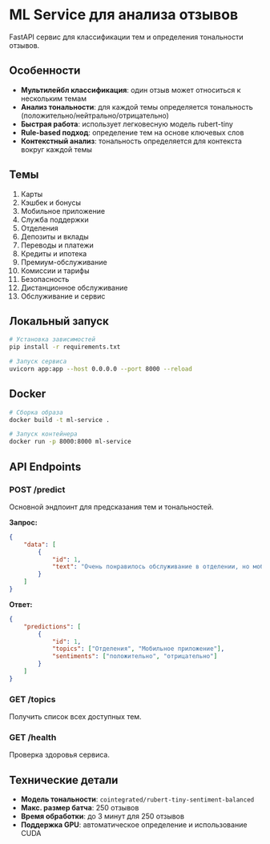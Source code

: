 # ML Service для анализа отзывов

FastAPI сервис для классификации тем и определения тональности отзывов.

## Особенности

- **Мультилейбл классификация**: один отзыв может относиться к нескольким темам
- **Анализ тональности**: для каждой темы определяется тональность (положительно/нейтрально/отрицательно)
- **Быстрая работа**: использует легковесную модель rubert-tiny
- **Rule-based подход**: определение тем на основе ключевых слов
- **Контекстный анализ**: тональность определяется для контекста вокруг каждой темы

## Темы

1. Карты
2. Кэшбек и бонусы
3. Мобильное приложение
4. Служба поддержки
5. Отделения
6. Депозиты и вклады
7. Переводы и платежи
8. Кредиты и ипотека
9. Премиум-обслуживание
10. Комиссии и тарифы
11. Безопасность
12. Дистанционное обслуживание
13. Обслуживание и сервис

## Локальный запуск

```bash
# Установка зависимостей
pip install -r requirements.txt

# Запуск сервиса
uvicorn app:app --host 0.0.0.0 --port 8000 --reload
```

## Docker

```bash
# Сборка образа
docker build -t ml-service .

# Запуск контейнера
docker run -p 8000:8000 ml-service
```

## API Endpoints

### POST /predict

Основной эндпоинт для предсказания тем и тональностей.

**Запрос:**
```json
{
    "data": [
        {
            "id": 1,
            "text": "Очень понравилось обслуживание в отделении, но мобильное приложение часто зависает."
        }
    ]
}
```

**Ответ:**
```json
{
    "predictions": [
        {
            "id": 1,
            "topics": ["Отделения", "Мобильное приложение"],
            "sentiments": ["положительно", "отрицательно"]
        }
    ]
}
```

### GET /topics

Получить список всех доступных тем.

### GET /health

Проверка здоровья сервиса.

## Технические детали

- **Модель тональности**: `cointegrated/rubert-tiny-sentiment-balanced`
- **Макс. размер батча**: 250 отзывов
- **Время обработки**: до 3 минут для 250 отзывов
- **Поддержка GPU**: автоматическое определение и использование CUDA
